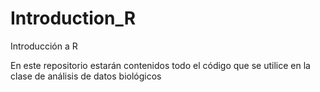 # Introduction_R
Introducción a R

En este repositorio estarán contenidos todo el código que se utilice en la clase de análisis de datos biológicos
